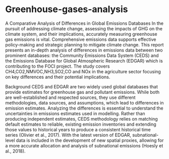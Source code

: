 # Greenhouse-gases-analysis
A Comparative Analysis of Differences in Global Emissions Databases 
In the pursuit of addressing climate change, assessing the impacts of GHG on the climate system, and their implications, accurately measuring greenhouse gas emissions is vital. Comprehensive emissions data supports effective policy-making and strategic planning to mitigate climate change. This report presents an in-depth analysis of differences in emissions data between two prominent databases: the Community Emissions Data System (CEDS) and the Emissions Database for Global Atmospheric Research (EDGAR) which is contributing to the FOCI project. The study covers CH4,CO2,NMVOC,NH3,SO2,CO and NOx in the agriculture sector focusing on key differences and their potential implications. 

Background 
CEDS and EDGAR are two widely used global databases that provide estimates for greenhouse gas and pollutant emissions. While both are well-established and respected sources, they use different methodologies, data sources, and assumptions, which lead to differences in emission estimates. Analyzing the differences is essential to understand the uncertainties in emissions estimates used in modelling. Rather than producing independent estimates, CEDS methodology relies on matching default estimates to reliable, existing emission inventories and extending those values to historical years to produce a consistent historical time series (Olivier et al., 2017). With the latest version of EDGAR, subnational-level data is included in the development of new spatial proxies, allowing for a more accurate allocation and analysis of subnational emissions (Hoesly et al., 2018). 
